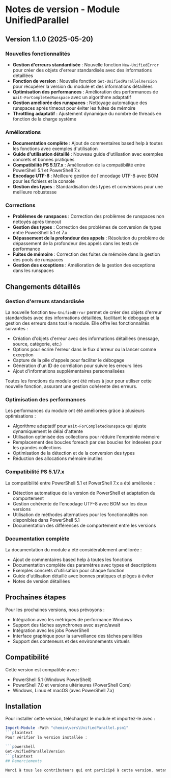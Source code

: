 # Notes de version - Module UnifiedParallel

## Version 1.1.0 (2025-05-20)

### Nouvelles fonctionnalités

- **Gestion d'erreurs standardisée** : Nouvelle fonction `New-UnifiedError` pour créer des objets d'erreur standardisés avec des informations détaillées
- **Fonction de version** : Nouvelle fonction `Get-UnifiedParallelVersion` pour récupérer la version du module et des informations détaillées
- **Optimisation des performances** : Amélioration des performances de `Wait-ForCompletedRunspace` avec un algorithme adaptatif
- **Gestion améliorée des runspaces** : Nettoyage automatique des runspaces après timeout pour éviter les fuites de mémoire
- **Throttling adaptatif** : Ajustement dynamique du nombre de threads en fonction de la charge système

### Améliorations

- **Documentation complète** : Ajout de commentaires based help à toutes les fonctions avec exemples d'utilisation
- **Guide d'utilisation détaillé** : Nouveau guide d'utilisation avec exemples concrets et bonnes pratiques
- **Compatibilité PS 5.1/7.x** : Amélioration de la compatibilité entre PowerShell 5.1 et PowerShell 7.x
- **Encodage UTF-8** : Meilleure gestion de l'encodage UTF-8 avec BOM pour les fichiers et la console
- **Gestion des types** : Standardisation des types et conversions pour une meilleure robustesse

### Corrections

- **Problèmes de runspaces** : Correction des problèmes de runspaces non nettoyés après timeout
- **Gestion des types** : Correction des problèmes de conversion de types entre PowerShell 5.1 et 7.x
- **Dépassement de la profondeur des appels** : Résolution du problème de dépassement de la profondeur des appels dans les tests de performance
- **Fuites de mémoire** : Correction des fuites de mémoire dans la gestion des pools de runspaces
- **Gestion des exceptions** : Amélioration de la gestion des exceptions dans les runspaces

## Changements détaillés

### Gestion d'erreurs standardisée

La nouvelle fonction `New-UnifiedError` permet de créer des objets d'erreur standardisés avec des informations détaillées, facilitant le débogage et la gestion des erreurs dans tout le module. Elle offre les fonctionnalités suivantes :

- Création d'objets d'erreur avec des informations détaillées (message, source, catégorie, etc.)
- Options pour écrire l'erreur dans le flux d'erreur ou la lancer comme exception
- Capture de la pile d'appels pour faciliter le débogage
- Génération d'un ID de corrélation pour suivre les erreurs liées
- Ajout d'informations supplémentaires personnalisées

Toutes les fonctions du module ont été mises à jour pour utiliser cette nouvelle fonction, assurant une gestion cohérente des erreurs.

### Optimisation des performances

Les performances du module ont été améliorées grâce à plusieurs optimisations :

- Algorithme adaptatif pour `Wait-ForCompletedRunspace` qui ajuste dynamiquement le délai d'attente
- Utilisation optimisée des collections pour réduire l'empreinte mémoire
- Remplacement des boucles foreach par des boucles for indexées pour les grandes collections
- Optimisation de la détection et de la conversion des types
- Réduction des allocations mémoire inutiles

### Compatibilité PS 5.1/7.x

La compatibilité entre PowerShell 5.1 et PowerShell 7.x a été améliorée :

- Détection automatique de la version de PowerShell et adaptation du comportement
- Gestion cohérente de l'encodage UTF-8 avec BOM sur les deux versions
- Utilisation de méthodes alternatives pour les fonctionnalités non disponibles dans PowerShell 5.1
- Documentation des différences de comportement entre les versions

### Documentation complète

La documentation du module a été considérablement améliorée :

- Ajout de commentaires based help à toutes les fonctions
- Documentation complète des paramètres avec types et descriptions
- Exemples concrets d'utilisation pour chaque fonction
- Guide d'utilisation détaillé avec bonnes pratiques et pièges à éviter
- Notes de version détaillées

## Prochaines étapes

Pour les prochaines versions, nous prévoyons :

- Intégration avec les métriques de performance Windows
- Support des tâches asynchrones avec async/await
- Intégration avec les jobs PowerShell
- Interface graphique pour la surveillance des tâches parallèles
- Support des conteneurs et des environnements virtuels

## Compatibilité

Cette version est compatible avec :

- PowerShell 5.1 (Windows PowerShell)
- PowerShell 7.0 et versions ultérieures (PowerShell Core)
- Windows, Linux et macOS (avec PowerShell 7.x)

## Installation

Pour installer cette version, téléchargez le module et importez-le avec :

```powershell
Import-Module -Path "chemin\vers\UnifiedParallel.psm1"
```plaintext
Pour vérifier la version installée :

```powershell
Get-UnifiedParallelVersion
```plaintext
## Remerciements

Merci à tous les contributeurs qui ont participé à cette version, notamment pour les tests, les suggestions d'amélioration et les rapports de bugs.
